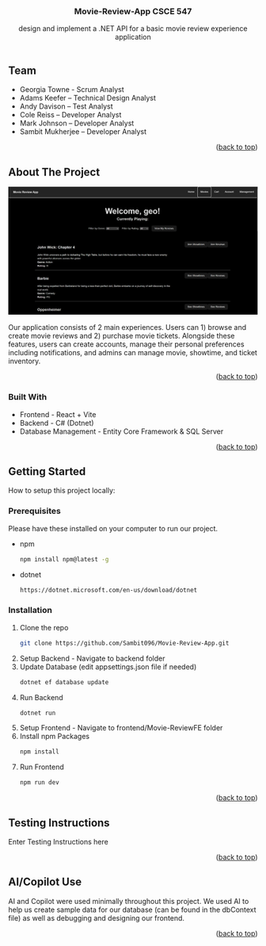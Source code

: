 <a id="readme-top"></a>
<br />
<div align="center">
<h3 align="center">Movie-Review-App CSCE 547</h3>

  <p align="center">
    design and implement a .NET API for a basic movie review experience application
    <br />
    <br />
  </p>
</div>

## Team

* Georgia Towne - Scrum Analyst
*	Adams Keefer – Technical Design Analyst
*	Andy Davison – Test Analyst
*	Cole Reiss – Developer Analyst
*	Mark Johnson – Developer Analyst
*	Sambit Mukherjee – Developer Analyst

<p align="right">(<a href="#readme-top">back to top</a>)</p>

## About The Project

![Product Name Screen Shot][product-screenshot]

Our application consists of 2 main experiences. Users can 1) browse and create movie reviews and 2) purchase movie tickets. Alongside these features, users can create accounts, manage their personal preferences including notifications, and admins can manage movie, showtime, and ticket inventory.

<p align="right">(<a href="#readme-top">back to top</a>)</p>

### Built With

* Frontend - React + Vite
* Backend - C# (Dotnet)
* Database Management - Entity Core Framework & SQL Server

<p align="right">(<a href="#readme-top">back to top</a>)</p>



<!-- GETTING STARTED -->
## Getting Started

How to setup this project locally:

### Prerequisites

Please have these installed on your computer to run our project.
* npm
  ```sh
  npm install npm@latest -g
  ```
* dotnet
  ```sh
  https://dotnet.microsoft.com/en-us/download/dotnet
  ```

### Installation

1. Clone the repo
   ```sh
   git clone https://github.com/Sambit096/Movie-Review-App.git
   ```
2. Setup Backend - Navigate to backend folder
3. Update Database (edit appsettings.json file if needed)
   ```sh
   dotnet ef database update
   ```
4. Run Backend
   ```sh
   dotnet run
   ```
5. Setup Frontend - Navigate to frontend/Movie-ReviewFE folder
6. Install npm Packages
   ```sh
   npm install
   ```
7. Run Frontend
   ```sh
   npm run dev
   ```

<p align="right">(<a href="#readme-top">back to top</a>)</p>


## Testing Instructions

Enter Testing Instructions here

<p align="right">(<a href="#readme-top">back to top</a>)</p>


## AI/Copilot Use

AI and Copilot were used minimally throughout this project. We used AI to help us create sample data for our database (can be found in the dbContext file) as well as debugging and designing our frontend.

<p align="right">(<a href="#readme-top">back to top</a>)</p>






[product-screenshot]: ReadmeInfo/project.png
